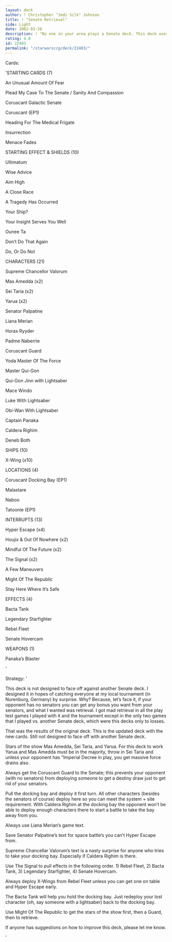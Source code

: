 ```yaml
---
layout: deck
author: ! Christopher "Jedi Silk" Johnson
title: ! "Senate Retrieval"
side: Light
date: 2002-03-26
description: ! "No one in your area plays a Senate deck. This deck uses the senate to retrieve big time."
rating: 4.0
id: 22403
permalink: "/starwarsccg/deck/22403/"
---
```

Cards: 

'STARTING CARDS (7) 

An Unusual Amount Of Fear

Plead My Case To The Senate / Sanity And Compassion 

Coruscant Galactic Senate 

Coruscant (EP1) 

Heading For The Medical Frigate 

Insurrection 

Menace Fades


STARTING EFFECT & SHIELDS (10)  

Ultimatum 

Wise Advice 

Aim High 

A Close Race 

A Tragedy Has Occurred 

Your Ship? 

Your Insight Serves You Well 

Ounee Ta 

Don’t Do That Again 

Do, Or Do Not 


CHARACTERS (21) 

Supreme Chancellor Valorum 

Mas Amedda (x2) 

Sei Taria (x2) 

Yarua (x2) 

Senator Palpatine 

Liana Merian 

Horax Ryyder 

Padme Naberrie

Coruscant Guard 

Yoda Master Of The Force 

Master Qui-Gon 

Qui-Gon Jinn with Lightsaber 

Mace Windo 

Luke With Lightsaber 

Obi-Wan With Lightsaber 

Captain Panaka 

Caldera Righim 

Deneb Both 


SHIPS (10) 

X-Wing (x10) 


LOCATIONS (4) 

Coruscant Docking Bay (EP1) 

Malastare 

Naboo 

Tatoonie (EP1) 


INTERRUPTS (13) 

Hyper Escape (x4) 

Houjix & Out Of Nowhere (x2) 

Mindful Of The Future (x2) 

The Signal (x2)

A Few Maneuvers 

Might Of The Republic 

Stay Here Where It’s Safe 


EFFECTS (4) 

Bacta Tank 

Legendary Starfighter 

Rebel Fleet 

Senate Hovercam


WEAPONS (1) 

Panaka’s Blaster 

'

Strategy: '

This deck is not designed to face off against another Senate deck. I designed it in hopes of catching everyone at my local tournament (in Nurenburg, Germany) by surprise. Why? Because, let’s face it, if your opponent has no senators you can get any bonus you want from your senators, and what I wanted was retrieval. I got mad retrieval in all the play test games I played with it and the tournament except in the only two games that I played vs. another Senate deck, which were this decks only to losses. 


That was the results of the original deck. This is the updated deck with the new cards. Still not designed to face off with another Senate deck.


Stars of the show Mas Amedda, Sei Taria, and Yarua. For this deck to work Yarua and Mas Amedda must be in the majority, throw in Sei Taria and unless your opponent has ”Imperial Decree in play, you get massive force drains also. 


Always get the Coruscant Guard to the Senate; this prevents your opponent (with no senators) from deploying someone to get a destiny draw just to get rid of your senators. 


Pull the docking bay and deploy it first turn. All other characters (besides the senators of course) deploy here so you can meet the system + site requirement. With Caldera Righim at the docking bay the opponent won’t be able to deploy enough characters there to start a battle to take the bay away from you. 


Always use Liana Merian’s game text. 


Save Senator Palpatine’s text for space battle’s you can’t Hyper Escape from. 


Supreme Chancellar Valorum’s text is a nasty surprise for anyone who tries to take your docking bay. Especially if Caldera Righim is there. 


Use The Signal to pull effects in the following order. 1) Rebel Fleet, 2) Bacta Tank, 3) Legendary Starfighter, 4) Senate Hovercam. 


Always deploy X-Wings from Rebel Fleet unless you can get one on table and Hyper Escape early. 


The Bacta Tank will help you hold the docking bay. Just redeploy your lost character (oh, say someone with a lightsaber) back to the docking bay.


Use Might Of The Republic to get the stars of the show first, then a Guard, then to retrieve. 


If anyone has suggestions on how to improve this deck, please let me know.

'
